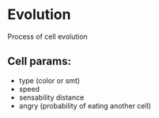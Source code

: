# Evolution
Process of cell evolution



## Cell params:
- type (color or smt)
- speed
- sensability distance
- angry (probability of eating another cell)



